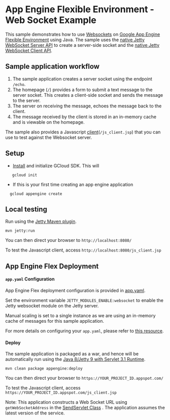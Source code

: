 # App Engine Flexible Environment - Web Socket Example
This sample demonstrates how to use [Websockets](https://tools.ietf.org/html/rfc6455) on [Google App Engine Flexible Environment](https://cloud.google.com/appengine/docs/flexible/java/) using Java.
The sample uses the [native Jetty WebSocket Server API](http://www.eclipse.org/jetty/documentation/9.4.x/jetty-websocket-server-api.html) to create a server-side socket
and the [native Jetty WebSocket Client API](http://www.eclipse.org/jetty/documentation/9.4.x/jetty-websocket-client-api.html).

## Sample application workflow

1. The sample application creates a server socket using the endpoint  `/echo`.
1. The homepage (`/`) provides a form to submit a text message to the server socket. This creates a client-side socket
and sends the message to the server.
1. The server on receiving the message, echoes the message back to the client.
1. The message received by the client is stored  in an in-memory cache and is viewable on the homepage.

The sample also provides a Javascript [client](src/main/webapp/js_client.jsp)(`/js_client.jsp`) that you can use to test against the Websocket server.

## Setup

 - [Install](https://cloud.google.com/sdk/) and initialize GCloud SDK. This will
 ```
    gcloud init
 ```
-  If this is your first time creating an app engine application
  ```
    gcloud appengine create
  ```

## Local testing

Run using the [Jetty Maven plugin](http://www.eclipse.org/jetty/documentation/9.4.x/jetty-maven-plugin.html).
```
mvn jetty:run
```
You can then direct your browser to `http://localhost:8080/`

To test the Javascript client, access `http://localhost:8080/js_client.jsp`

## App Engine Flex Deployment

#### `app.yaml` Configuration

App Engine Flex deployment configuration is provided in [app.yaml](src/main/appengine/app.yaml).

Set the environment variable `JETTY_MODULES_ENABLE:websocket` to enable the Jetty websocket module on the Jetty server.

Manual scaling is set to a single instance as we are using an in-memory cache of messages for this sample application.

For more details on configuring your `app.yaml`, please refer to [this resource](https://cloud.google.com/appengine/docs/flexible/nodejs/configuring-your-app-with-app-yaml).

#### Deploy

The sample application is packaged as a war, and hence will be automatically run using the [Java 8/Jetty 9 with Servlet 3.1 Runtime](https://cloud.google.com/appengine/docs/flexible/java/dev-jetty9).

```
mvn clean package appengine:deploy
```
You can then direct your browser to `https://YOUR_PROJECT_ID.appspot.com/`

To test the Javascript client, access `https://YOUR_PROJECT_ID.appspot.com/js_client.jsp`

Note: This application constructs a Web Socket URL using `getWebSocketAddress`
in the [SendServlet Class](src/main/java/com/example/flexible/websocket/jettynative/SendServlet.java)
. The application assumes the latest version of the service.
